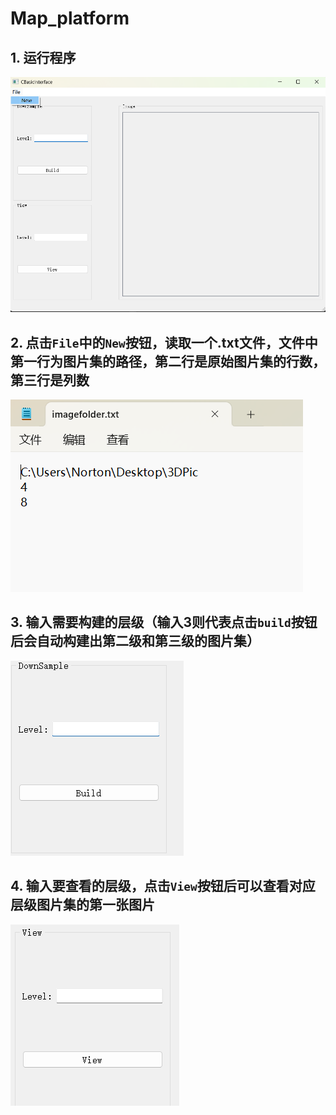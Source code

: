 # Map_platform

## 1. 运行程序
![alt text](image.png)

## 2. 点击`File`中的`New`按钮，读取一个.txt文件，文件中第一行为图片集的路径，第二行是原始图片集的行数，第三行是列数
![alt text](image-1.png)

## 3. 输入需要构建的层级（输入3则代表点击`build`按钮后会自动构建出第二级和第三级的图片集）
![alt text](image-2.png)

## 4. 输入要查看的层级，点击`View`按钮后可以查看对应层级图片集的第一张图片
![alt text](image-3.png)